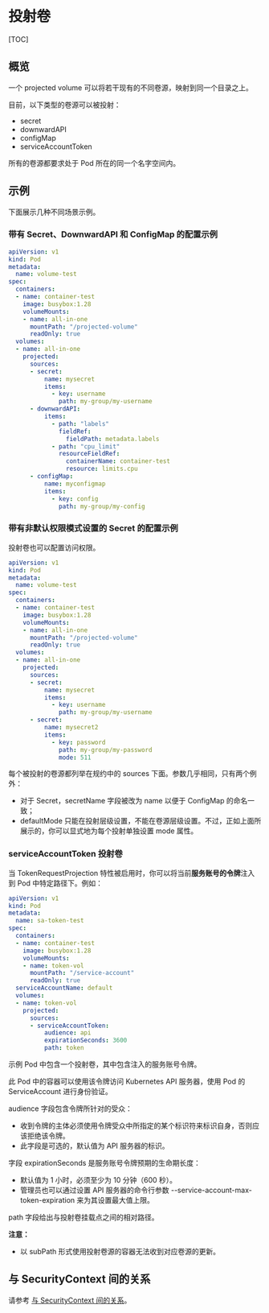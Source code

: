 # 投射卷

[TOC]

## 概览

一个 projected volume 可以将若干现有的不同卷源，映射到同一个目录之上。

目前，以下类型的卷源可以被投射：

- secret
- downwardAPI
- configMap
- serviceAccountToken

所有的卷源都要求处于 Pod 所在的同一个名字空间内。

## 示例

下面展示几种不同场景示例。

### 带有 Secret、DownwardAPI 和 ConfigMap 的配置示例

```yaml
apiVersion: v1
kind: Pod
metadata:
  name: volume-test
spec:
  containers:
  - name: container-test
    image: busybox:1.28
    volumeMounts:
    - name: all-in-one
      mountPath: "/projected-volume"
      readOnly: true
  volumes:
  - name: all-in-one
    projected:
      sources:
      - secret:
          name: mysecret
          items:
            - key: username
              path: my-group/my-username
      - downwardAPI:
          items:
            - path: "labels"
              fieldRef:
                fieldPath: metadata.labels
            - path: "cpu_limit"
              resourceFieldRef:
                containerName: container-test
                resource: limits.cpu
      - configMap:
          name: myconfigmap
          items:
            - key: config
              path: my-group/my-config
```

### 带有非默认权限模式设置的 Secret 的配置示例

投射卷也可以配置访问权限。

```yaml
apiVersion: v1
kind: Pod
metadata:
  name: volume-test
spec:
  containers:
  - name: container-test
    image: busybox:1.28
    volumeMounts:
    - name: all-in-one
      mountPath: "/projected-volume"
      readOnly: true
  volumes:
  - name: all-in-one
    projected:
      sources:
      - secret:
          name: mysecret
          items:
            - key: username
              path: my-group/my-username
      - secret:
          name: mysecret2
          items:
            - key: password
              path: my-group/my-password
              mode: 511
```

每个被投射的卷源都列举在规约中的 sources 下面。参数几乎相同，只有两个例外：

- 对于 Secret，secretName 字段被改为 name 以便于 ConfigMap 的命名一致；
- defaultMode 只能在投射层级设置，不能在卷源层级设置。不过，正如上面所展示的，你可以显式地为每个投射单独设置 mode 属性。

### serviceAccountToken 投射卷

当 TokenRequestProjection 特性被启用时，你可以将当前**服务账号的令牌**注入到 Pod 中特定路径下。例如：

```yaml
apiVersion: v1
kind: Pod
metadata:
  name: sa-token-test
spec:
  containers:
  - name: container-test
    image: busybox:1.28
    volumeMounts:
    - name: token-vol
      mountPath: "/service-account"
      readOnly: true
  serviceAccountName: default
  volumes:
  - name: token-vol
    projected:
      sources:
      - serviceAccountToken:
          audience: api
          expirationSeconds: 3600
          path: token
```

示例 Pod 中包含一个投射卷，其中包含注入的服务账号令牌。

此 Pod 中的容器可以使用该令牌访问 Kubernetes API 服务器，使用 Pod 的 ServiceAccount 进行身份验证。

audience 字段包含令牌所针对的受众：

- 收到令牌的主体必须使用令牌受众中所指定的某个标识符来标识自身，否则应该拒绝该令牌。
- 此字段是可选的，默认值为 API 服务器的标识。

字段 expirationSeconds 是服务账号令牌预期的生命期长度：

- 默认值为 1 小时，必须至少为 10 分钟（600 秒）。
- 管理员也可以通过设置 API 服务器的命令行参数 --service-account-max-token-expiration 来为其设置最大值上限。

path 字段给出与投射卷挂载点之间的相对路径。

**注意：**

- 以 subPath 形式使用投射卷源的容器无法收到对应卷源的更新。

## 与 SecurityContext 间的关系

请参考 [与 SecurityContext 间的关系](https://kubernetes.io/zh-cn/docs/concepts/storage/projected-volumes/#securitycontext-interactions)。
